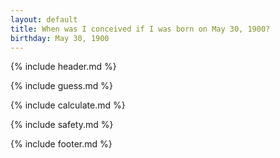 ```yaml
---
layout: default
title: When was I conceived if I was born on May 30, 1900?
birthday: May 30, 1900
---
```


{% include header.md %}

{% include guess.md %}

{% include calculate.md %}

{% include safety.md %}

{% include footer.md %}



